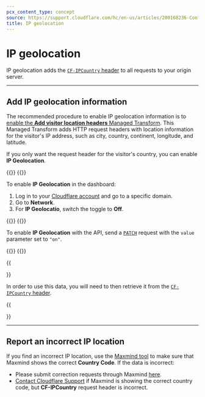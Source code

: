 ```yaml
---
pcx_content_type: concept
source: https://support.cloudflare.com/hc/en-us/articles/200168236-Configuring-IP-geolocation
title: IP geolocation
---
```


# IP geolocation

IP geolocation adds the [`CF-IPCountry` header](/fundamentals/reference/http-request-headers/#cf-ipcountry) to all requests to your origin server.

___

## Add IP geolocation information

The recommended procedure to enable IP geolocation information is to [enable the **Add visitor location headers** Managed Transform](/rules/transform/managed-transforms/reference/). This Managed Transform adds HTTP request headers with location information for the visitor's IP address, such as city, country, continent, longitude, and latitude.

If you only want the request header for the visitor's country, you can enable **IP Geolocation**.

{{<tabs labels="Dashboard | API">}}
{{<tab label="dashboard" no-code="true">}}

To enable **IP Geolocation** in the dashboard:

1.  Log in to your [Cloudflare account](https://dash.cloudflare.com) and go to a specific domain.
2.  Go to **Network**.
3.  For **IP Geolocatio**, switch the toggle to **Off**.

{{</tab>}}
{{<tab label="api" no-code="true">}}

To enable **IP Geolocation** with the API, send a [`PATCH`](/api/operations/zone-settings-change-ip-geolocation-setting) request with the `value` parameter set to `"on"`.

{{</tab>}}
{{</tabs>}}

{{<Aside type="note">}}

In order to use this data, you will need to then retrieve it from the [`CF-IPCountry` header](/fundamentals/reference/http-request-headers/#cf-ipcountry).

{{</Aside>}}

___


## Report an incorrect IP location

If you find an incorrect IP location, use the [Maxmind tool](https://www.maxmind.com/en/geoip2-precision-demo) to make sure that Maxmind shows the correct **Country Code**. If the data is incorrect:

-   Please submit correction requests through Maxmind [here](https://support.maxmind.com/hc/en-us/articles/4408252036123-GeoIP-Corrections).
-   [Contact Cloudflare Support](/support/contacting-cloudflare-support/) if Maxmind is showing the correct country code, but **CF-IPCountry** request header is incorrect.